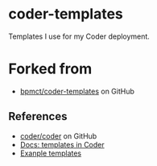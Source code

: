 # coder-templates

Templates I use for my Coder deployment. 

# Forked from

- [bpmct/coder-templates](https://github.com/bpmct/coder-templates) on GitHub

## References

- [coder/coder](https://github.com/coder/coder) on GitHub
- [Docs: templates in Coder](https://coder.com/docs/coder-oss/latest/templates)
- [Exanple templates](https://github.com/coder/coder/tree/main/examples/templates)